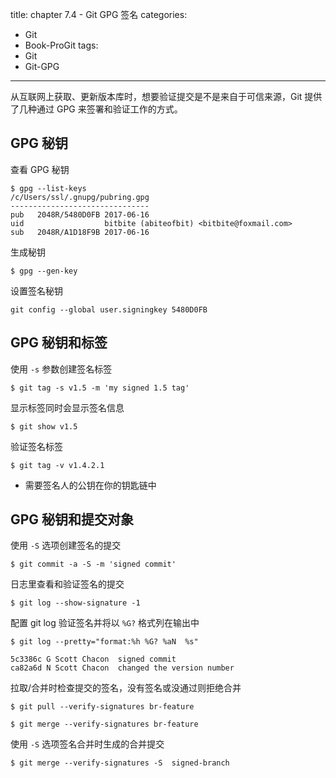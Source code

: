title: chapter 7.4 - Git GPG 签名
categories:
  - Git
  - Book-ProGit
tags:
  - Git
  - Git-GPG

---

从互联网上获取、更新版本库时，想要验证提交是不是来自于可信来源，Git 提供了几种通过 GPG 来签署和验证工作的方式。

<!--more-->

## GPG 秘钥

查看 GPG 秘钥
```
$ gpg --list-keys
/c/Users/ssl/.gnupg/pubring.gpg
-------------------------------
pub   2048R/5480D0FB 2017-06-16
uid                  bitbite (abiteofbit) <bitbite@foxmail.com>
sub   2048R/A1D18F9B 2017-06-16
```

生成秘钥
```
$ gpg --gen-key
```

设置签名秘钥
```
git config --global user.signingkey 5480D0FB 
```

## GPG 秘钥和标签

使用 `-s` 参数创建签名标签
```
$ git tag -s v1.5 -m 'my signed 1.5 tag'
```

显示标签同时会显示签名信息
```
$ git show v1.5
```

验证签名标签
```
$ git tag -v v1.4.2.1
```
* 需要签名人的公钥在你的钥匙链中

## GPG 秘钥和提交对象

使用 `-S` 选项创建签名的提交
```
$ git commit -a -S -m 'signed commit'
```

日志里查看和验证签名的提交
```
$ git log --show-signature -1
```

配置 git log 验证签名并将以 `%G?` 格式列在输出中
```
$ git log --pretty="format:%h %G? %aN  %s"

5c3386c G Scott Chacon  signed commit
ca82a6d N Scott Chacon  changed the version number
```

拉取/合并时检查提交的签名，没有签名或没通过则拒绝合并
```
$ git pull --verify-signatures br-feature

$ git merge --verify-signatures br-feature
```

使用 `-S` 选项签名合并时生成的合并提交
```
$ git merge --verify-signatures -S  signed-branch
```
